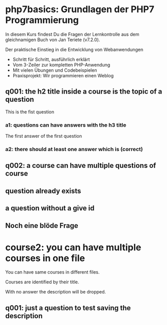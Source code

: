 # php7basics: Grundlagen der PHP7 Programmierung

In diesem Kurs findest Du die Fragen der Lernkontrolle aus dem
gleichnamigen Buch von Jan Teriete (v7.2.0).

Der praktische Einstieg in die Entwicklung von Webanwendungen

* Schritt für Schritt, ausführlich erklärt
* Vom 3-Zeiler zur kompletten PHP-Anwendung
* Mit vielen Übungen und Codebeispielen
* Praxisprojekt: Wir programmieren einen Weblog

## q001: the h2 title inside a course is the topic of a question

This is the fist question
 
### a1: questions can have answers with the h3 title

The first answer of the first question
 
### a2: there should at least one answer which is (correct)
 
## q002: a course can have multiple questions of course
 
## question already exists

## a question without a give id

## Noch eine blöde Frage

# course2: you can have multiple courses in one file

You can have same courses in different files.

Courses are identified by their title.

With no answer the description will be dropped.

## q001: just a question to test saving the description
 

